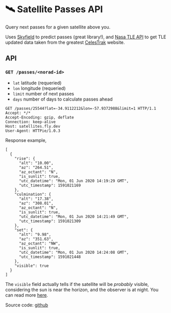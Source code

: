 # 🛰️ Satellite Passes API

Query next passes for a given satellite above you. 

Uses [Skyfield](https://github.com/skyfielders/python-skyfield) to predict passes (great library!), and [Nasa TLE API](https://github.com/ivanstan/tle-api) to get TLE updated data taken from the greatest [CelesTrak](https://celestrak.com) website.

## API
### `GET /passes/<norad-id>`

- `lat` latitude (requeried)
- `lon` longitude (requeried)
- `limit` number of next passes
- `days` number of days to calculate passes ahead

```
GET /passes/25544?lat=-34.9112212&lon=-57.9372988&limit=1 HTTP/1.1
Accept: */*
Accept-Encoding: gzip, deflate
Connection: keep-alive
Host: satellites.fly.dev
User-Agent: HTTPie/1.0.3
```
Response example,
```
[
  { 
    "rise": {
      "alt": "10.00", 
      "az": "264.51", 
      "az_octant": "N", 
      "is_sunlit": true, 
      "utc_datetime": "Mon, 01 Jun 2020 14:19:29 GMT", 
      "utc_timestamp": 1591021169
    }, 
    "culmination": {
      "alt": "17.38", 
      "az": "308.01", 
      "az_octant": "N", 
      "is_sunlit": true, 
      "utc_datetime": "Mon, 01 Jun 2020 14:21:49 GMT", 
      "utc_timestamp": 1591021309
    },
    "set": {
      "alt": "9.98", 
      "az": "351.63", 
      "az_octant": "NW", 
      "is_sunlit": true, 
      "utc_datetime": "Mon, 01 Jun 2020 14:24:08 GMT", 
      "utc_timestamp": 1591021448
    }, 
    "visible": true
  }
]
```

The `visible` field actually tells if the satellite will be _probably_ visible, considering the sun is near the horizon, and the observer is at night. You can read more [here](https://www.heavens-above.com/faq.aspx).

Source code: [github](https://github.com/redraw/satellite-passes-api)